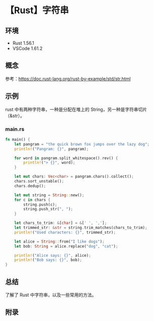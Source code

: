 # 【Rust】字符串

## 环境

- Rust 1.56.1
- VSCode 1.61.2

## 概念

参考：<https://doc.rust-lang.org/rust-by-example/std/str.html>  

## 示例

rust 中有两种字符串，一种是分配在堆上的 String，另一种是字符串切片（&str）。

### main.rs

```rust
fn main() {
    let pangram = "the quick brown fox jumps over the lazy dog";
    println!("Pangram: {}", pangram);

    for word in pangram.split_whitespace().rev() {
        println!("> {}", word);
    }

    let mut chars: Vec<char> = pangram.chars().collect();
    chars.sort_unstable();
    chars.dedup();

    let mut string = String::new();
    for c in chars {
        string.push(c);
        string.push_str(", ");
    }

    let chars_to_trim: &[char] = &[' ', ','];
    let trimmed_str: &str = string.trim_matches(chars_to_trim);
    println!("Used characters: {}", trimmed_str);

    let alice = String::from("I like dogs");
    let bob: String = alice.replace("dog", "cat");

    println!("Alice says: {}", alice);
    println!("Bob says: {}", bob);
}
```

## 总结

了解了 Rust 中字符串，以及一些常用的方法。

## 附录
